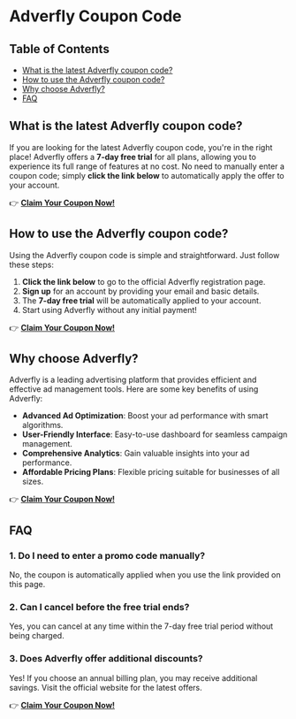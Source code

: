# Adverfly Coupon Code

## Table of Contents

- [What is the latest Adverfly coupon code?](#what-is-the-latest-adverfly-coupon-code)
- [How to use the Adverfly coupon code?](#how-to-use-the-adverfly-coupon-code)
- [Why choose Adverfly?](#why-choose-adverfly)
- [FAQ](#faq)

## What is the latest Adverfly coupon code?

If you are looking for the latest Adverfly coupon code, you're in the right place! Adverfly offers a **7-day free trial** for all plans, allowing you to experience its full range of features at no cost. No need to manually enter a coupon code; simply **click the link below** to automatically apply the offer to your account.

👉 **[Claim Your Coupon Now!](https://bit.ly/41YwHmx)**

## How to use the Adverfly coupon code?

Using the Adverfly coupon code is simple and straightforward. Just follow these steps:

1. **Click the link below** to go to the official Adverfly registration page.
2. **Sign up** for an account by providing your email and basic details.
3. The **7-day free trial** will be automatically applied to your account.
4. Start using Adverfly without any initial payment!

👉 **[Claim Your Coupon Now!](https://bit.ly/41YwHmx)**

## Why choose Adverfly?

Adverfly is a leading advertising platform that provides efficient and effective ad management tools. Here are some key benefits of using Adverfly:

- **Advanced Ad Optimization**: Boost your ad performance with smart algorithms.
- **User-Friendly Interface**: Easy-to-use dashboard for seamless campaign management.
- **Comprehensive Analytics**: Gain valuable insights into your ad performance.
- **Affordable Pricing Plans**: Flexible pricing suitable for businesses of all sizes.

👉 **[Claim Your Coupon Now!](https://bit.ly/41YwHmx)**

## FAQ

### 1. Do I need to enter a promo code manually?
No, the coupon is automatically applied when you use the link provided on this page.

### 2. Can I cancel before the free trial ends?
Yes, you can cancel at any time within the 7-day free trial period without being charged.

### 3. Does Adverfly offer additional discounts?
Yes! If you choose an annual billing plan, you may receive additional savings. Visit the official website for the latest offers.

👉 **[Claim Your Coupon Now!](https://bit.ly/41YwHmx)**
